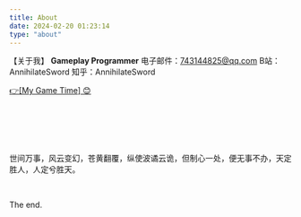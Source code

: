```yaml
---
title: About
date: 2024-02-20 01:23:14
type: "about"
---
```


【关于我】
**Gameplay Programmer**
电子邮件：743144825@qq.com
B站：AnnihilateSword
知乎：AnnihilateSword

<a href="http://annihilatesword.com/game/">👉[My Game Time] 😊</a>

<br>
<br>
<br>
<br>

世间万事，风云变幻，苍黄翻覆，纵使波谲云诡，但制心一处，便无事不办，天定胜人，人定兮胜天。


&nbsp;
&nbsp;

The end.
